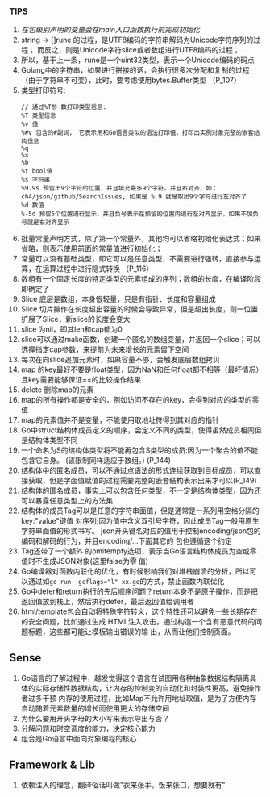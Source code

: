 
### TIPS

1. *在包级别声明的变量会在main入口函数执行前完成初始化*
2. string -> []rune 的过程，是UTF8编码的字符串解码为Unicode字符序列的过程； 而反之，则是Unicode字符slice或者数组进行UTF8编码的过程；
3. 所以，基于上一条，rune是一个uint32类型，表示一个Unicode编码的码点
4. Golang中的字符串，如果进行拼接的话，会执行很多次分配和复制的过程（由于字符串不可变），此时，要考虑使用bytes.Buffer类型 （P_107）
5. 类型打印符号:
    ```
   // 通过%T参 数打印类型信息:
   %T 类型信息
   %v 值
   %#v 包含的#副词， 它表示用和Go语言类似的语法打印值，打印出实例对象完整的嵌套结构信息 
   %q
   %x
   %b
   %t bool值
   %s 字符串
   %9.9s 预留出9个字符的位置，并且填充最多9个字符，并且右对齐，如： ch4/json/github/SearchIssues, 如果是 %.9 就是取出9个字符进行左对齐了
   %d 数值
   %-5d 预留5个位置进行显示，并且负号表示在预留的位置内进行左对齐显示，如果不加负号就是右对齐显示
   
    ```
6. 批量常量声明方式，除了第一个常量外，其他均可以省略初始化表达式；如果省略，则表示使用前面的常量值进行初始化；
7. 常量可以没有基础类型，即它可以是任意类型，不需要进行强转，直接参与运算，在运算过程中进行隐式转换 （P_116）
8. 数组有一个固定长度的特定类型的元素组成的序列；数组的长度，在编译阶段即确定了
9. Slice 底层是数组，本身很轻量，只是有指针、长度和容量组成
10. Slice 切片操作在长度超出容量的时候会导致异常，但是超出长度，则一位置扩展了Slice，新slice的长度会变大
11. slice 为nil，即其len和cap都为0
12. slice可以通过make函数，创建一个匿名的数组变量，并返回一个slice；可以选择指定cap参数，来提前为未来增长的元素留下空间
13. 每次在向slice追加元素时，如果容量不够，会触发底层数组拷贝
14. map 的key最好不要是float类型，因为NaN和任何float都不相等（最坏情况）且key需要能够保证==的比较操作结果
15. delete 删除map的元素
16. map的所有操作都是安全的，例如访问不存在的key，会得到对应的类型的零值
17. map的元素值并不是变量，不能使用取地址符得到其对应的指针
18. Go中struct结构体成员定义的顺序，会定义不同的类型，使得虽然成员相同但是结构体类型不同
19. 一个命名为S的结构体类型将不能再包含S类型的成员:因为一个聚合的值不能包含它自身。 (该限制同样适应于数组。) (P_144)
20. 结构体中的匿名成员，可以不通过点语法的形式连续获取到目标成员，可以直接获取，但是字面值赋值的过程需要完整的嵌套结构表示出来才可以(P_149)
21. 结构体的匿名成员，事实上可以包含任何类型，不一定是结构体类型，因为还可以暴露任意类型上的方法集
22. 结构体的成员Tag可以是任意的字符串面值，但是通常是一系列用空格分隔的key:"value"键值 对序列;因为值中含义双引号字符，因此成员Tag一般用原生字符串面值的形式书写。
json开头键名对应的值用于控制encoding/json包的编码和解码的行为，并且encoding/...下面其它的 包也遵循这个约定
23. Tag还带了一个额外 的omitempty选项，表示当Go语言结构体成员为空或零值时不生成JSON对象(这里false为零 值)
24. Go编译器对函数内联化的优化，有时候影响我们对堆栈崩溃的分析，所以可以通过如`go run -gcflags="l" xx.go`的方式，禁止函数内联优化
25. Go中defer和return执行的先后顺序问题？return本身不是原子操作，而是把返回值放到栈上，然后执行defer，最后返回值给调用者
26. html/template包会自动将特殊字符转义，这个特性还可以避免一些长期存在的安全问题，比如通过生成 HTML注入攻击，通过构造一个含有恶意代码的问题标题，这些都可能让模板输出错误的输
出，从而让他们控制页面。

## Sense
1. Go语言的了解过程中，越发觉得这个语言在试图用各种抽象数据结构隔离具体的实际存储性数据结构，让内存的控制变的自动化和封装性更高，避免操作者过多干预
内存的使用过程，比如Map不允许用地址取值，是为了方便内存自动随着元素数量的增长而使用更大的存储空间
2. 为什么要用开头字母的大小写来表示导出与否？
3. 分解问题和时空调度的能力，决定核心能力
4. 组合是Go语言中面向对象编程的核心


## Framework & Lib
1. 依赖注入的理念，翻译俗话叫做"衣来张手，饭来张口，想要就有"